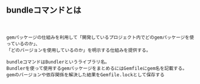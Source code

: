 ## bundleコマンドとは  
<br>

```
gemパッケージの仕組みを利用して「開発しているプロジェクト内でどのgemパッケージを使っているのか」、
「どのバージョンを使用しているのか」を明示する仕組みを提供する。

bundleコマンドはBundlerというライブラリ名。
Bundlerを使って使用するgemパッケージをまとめるにはGemfileにgem名を記載する。
gemのバージョンや依存関係を解決した結果をGemfile.lockとして保存する
```
<br>
<br>

